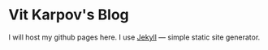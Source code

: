 # Vit Karpov's Blog
I will host my github pages here. I use [Jekyll](https://github.com/mojombo/jekyll) — simple static site generator.
